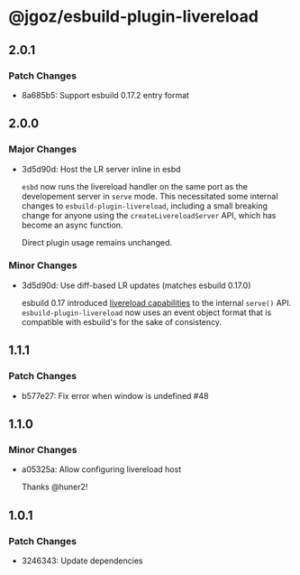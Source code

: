 # @jgoz/esbuild-plugin-livereload

## 2.0.1

### Patch Changes

- 8a685b5: Support esbuild 0.17.2 entry format

## 2.0.0

### Major Changes

- 3d5d90d: Host the LR server inline in esbd

  `esbd` now runs the livereload handler on the same port as the developement server in `serve` mode. This necessitated some internal changes to `esbuild-plugin-livereload`, including a small breaking change for anyone using the `createLivereloadServer` API, which has become an async function.

  Direct plugin usage remains unchanged.

### Minor Changes

- 3d5d90d: Use diff-based LR updates (matches esbuild 0.17.0)

  esbuild 0.17 introduced [livereload capabilities](https://esbuild.github.io/api/#live-reload) to the internal `serve()` API. `esbuild-plugin-livereload` now uses an event object format that is compatible with esbuild's for the sake of consistency.

## 1.1.1

### Patch Changes

- b577e27: Fix error when window is undefined #48

## 1.1.0

### Minor Changes

- a05325a: Allow configuring livereload host

  Thanks @huner2!

## 1.0.1

### Patch Changes

- 3246343: Update dependencies
